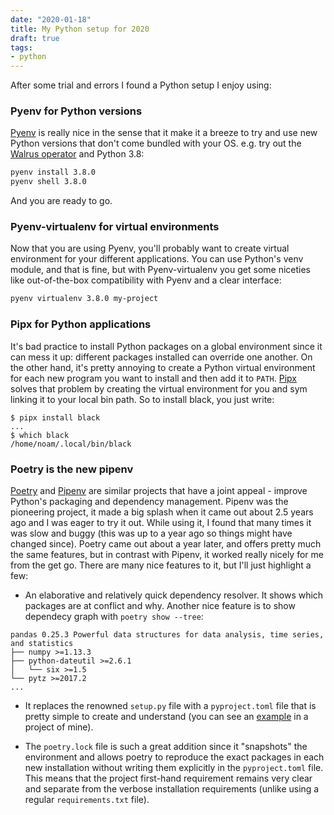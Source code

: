 ```yaml
---
date: "2020-01-18"
title: My Python setup for 2020
draft: true
tags:
- python
---
```


After some trial and errors I found a Python setup I enjoy using:

### Pyenv for Python versions

[Pyenv](https://github.com/pyenv/pyenv) is really nice in the sense that it make it a breeze to try and use new Python versions that don't come bundled with your OS. e.g. try out the [Walrus operator](https://www.python.org/dev/peps/pep-0572/) and Python 3.8:

```bash
pyenv install 3.8.0
pyenv shell 3.8.0
```

And you are ready to go.

### Pyenv-virtualenv for virtual environments

Now that you are using Pyenv, you'll probably want to create virtual environment for your different applications. You can use Python's venv module, and that is fine, but with Pyenv-virtualenv you get some niceties like out-of-the-box compatibility with Pyenv and a clear interface:

```bash
pyenv virtualenv 3.8.0 my-project
```

### Pipx for Python applications

It's bad practice to install Python packages on a global environment since it can mess it up: different packages installed can override one another. On the other hand, it's pretty annoying to create a Python virtual environment for each new program you want to install and then add it to `PATH`. [Pipx](https://pipxproject.github.io/pipx/) solves that problem by creating the virtual environment for you and sym linking it to your local bin path. So to install black, you just write:

```shell
$ pipx install black
...
$ which black
/home/noam/.local/bin/black
```

### Poetry is the new pipenv

[Poetry](https://python-poetry.org/) and [Pipenv](https://pipenv-fork.readthedocs.io/en/latest/) are similar projects that have a joint appeal - improve Python's packaging and dependency management. Pipenv was the pioneering project, it made a big splash when it came out about 2.5 years ago and I was eager to try it out.  While using it, I found that many times it was slow and buggy (this was up to a year ago so things might have changed since). Poetry came out about a year later, and offers pretty much the same features, but in contrast with Pipenv, it worked really nicely for me from the get go. There are many nice features to it, but I'll just highlight a few:

- An elaborative and relatively quick dependency resolver. It shows which packages are at conflict and why. Another nice feature is to show dependecy graph with `poetry show --tree`:

```text
pandas 0.25.3 Powerful data structures for data analysis, time series, and statistics
├── numpy >=1.13.3
├── python-dateutil >=2.6.1
│   └── six >=1.5
└── pytz >=2017.2
...
```

- It replaces the renowned `setup.py` file with a `pyproject.toml` file that is pretty simple to create and understand (you can see an [example](https://github.com/noamelf/toshl-fixer/blob/master/pyproject.toml) in a project of mine).

- The `poetry.lock` file is such a great addition since it "snapshots" the environment and allows poetry to reproduce the exact packages in each new installation without writing them explicitly in the `pyproject.toml` file. This means that the project first-hand requirement remains very clear and separate from the verbose installation requirements (unlike using a regular `requirements.txt` file).
